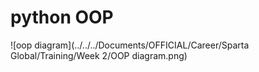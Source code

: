 # python OOP

![oop diagram](../../../Documents/OFFICIAL/Career/Sparta Global/Training/Week 2/OOP diagram.png)